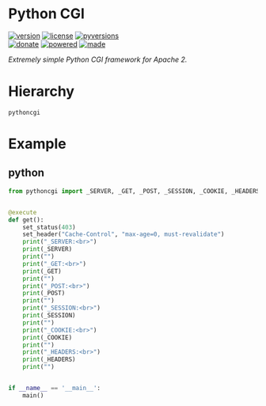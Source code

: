 # Python CGI

<badges>[![version](https://img.shields.io/pypi/v/pythoncgi.svg)](https://pypi.org/project/pythoncgi/)
[![license](https://img.shields.io/pypi/l/pythoncgi.svg)](https://pypi.org/project/pythoncgi/)
[![pyversions](https://img.shields.io/pypi/pyversions/pythoncgi.svg)](https://pypi.org/project/pythoncgi/)  
[![donate](https://img.shields.io/badge/Donate-Paypal-0070ba.svg)](https://paypal.me/foxe6)
[![powered](https://img.shields.io/badge/Powered%20by-UTF8-red.svg)](https://paypal.me/foxe6)
[![made](https://img.shields.io/badge/Made%20with-PyCharm-red.svg)](https://paypal.me/foxe6)
</badges>

<i>Extremely simple Python CGI framework for Apache 2.</i>

# Hierarchy

```
pythoncgi
```

# Example

## python
```python
from pythoncgi import _SERVER, _GET, _POST, _SESSION, _COOKIE, _HEADERS, set_status, set_header, execute, print, main


@execute
def get():
    set_status(403)
    set_header("Cache-Control", "max-age=0, must-revalidate")
    print("_SERVER:<br>")
    print(_SERVER)
    print("")
    print("_GET:<br>")
    print(_GET)
    print("")
    print("_POST:<br>")
    print(_POST)
    print("")
    print("_SESSION:<br>")
    print(_SESSION)
    print("")
    print("_COOKIE:<br>")
    print(_COOKIE)
    print("")
    print("_HEADERS:<br>")
    print(_HEADERS)
    print("")


if __name__ == '__main__':
    main()

```
